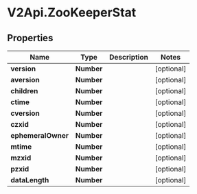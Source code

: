 # V2Api.ZooKeeperStat

## Properties

Name | Type | Description | Notes
------------ | ------------- | ------------- | -------------
**version** | **Number** |  | [optional] 
**aversion** | **Number** |  | [optional] 
**children** | **Number** |  | [optional] 
**ctime** | **Number** |  | [optional] 
**cversion** | **Number** |  | [optional] 
**czxid** | **Number** |  | [optional] 
**ephemeralOwner** | **Number** |  | [optional] 
**mtime** | **Number** |  | [optional] 
**mzxid** | **Number** |  | [optional] 
**pzxid** | **Number** |  | [optional] 
**dataLength** | **Number** |  | [optional] 


